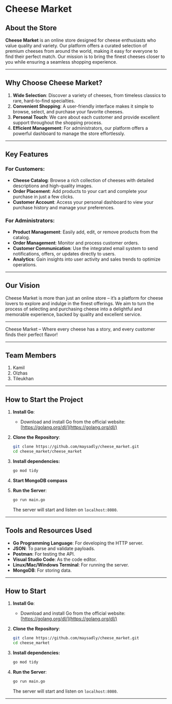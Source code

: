 # Cheese Market

## About the Store

**Cheese Market** is an online store designed for cheese enthusiasts who value quality and variety. Our platform offers a curated selection of premium cheeses from around the world, making it easy for everyone to find their perfect match. Our mission is to bring the finest cheeses closer to you while ensuring a seamless shopping experience.

---

## Why Choose Cheese Market?

1. **Wide Selection**: Discover a variety of cheeses, from timeless classics to rare, hard-to-find specialties.
2. **Convenient Shopping**: A user-friendly interface makes it simple to browse, select, and purchase your favorite cheeses.
3. **Personal Touch**: We care about each customer and provide excellent support throughout the shopping process.
4. **Efficient Management**: For administrators, our platform offers a powerful dashboard to manage the store effortlessly.

---

## Key Features

### For Customers:
- **Cheese Catalog**: Browse a rich collection of cheeses with detailed descriptions and high-quality images.
- **Order Placement**: Add products to your cart and complete your purchase in just a few clicks.
- **Customer Account**: Access your personal dashboard to view your purchase history and manage your preferences.

### For Administrators:
- **Product Management**: Easily add, edit, or remove products from the catalog.
- **Order Management**: Monitor and process customer orders.
- **Customer Communication**: Use the integrated email system to send notifications, offers, or updates directly to users.
- **Analytics**: Gain insights into user activity and sales trends to optimize operations.

---

## Our Vision

Cheese Market is more than just an online store – it’s a platform for cheese lovers to explore and indulge in the finest offerings. We aim to turn the process of selecting and purchasing cheese into a delightful and memorable experience, backed by quality and excellent service.

---

Cheese Market – Where every cheese has a story, and every customer finds their perfect flavor!

---

## Team Members
1. Kamil
2. Olzhas
3. Tileukhan

---

## How to Start the Project

1. **Install Go**:
   - Download and install Go from the official website: [https://golang.org/dl/](https://golang.org/dl/)

2. **Clone the Repository**:
   ```bash
   git clone https://github.com/maysadly/cheese_market.git
   cd cheese_market/cheese_market
   ```
3. **Install dependencies:**
    ```bash
   go mod tidy
   ```
4. **Start MongoDB compass**
   
5. **Run the Server**:
   ```bash
   go run main.go
   ```
   The server will start and listen on `localhost:8080`.

---

## Tools and Resources Used
- **Go Programming Language**: For developing the HTTP server.
- **JSON**: To parse and validate payloads.
- **Postman**: For testing the API.
- **Visual Studio Code**: As the code editor.
- **Linux/Mac/Windows Terminal**: For running the server.
- **MongoDB**: For storing data.

---

## How to Start

1. **Install Go**:
   - Download and install Go from the official website: [https://golang.org/dl/](https://golang.org/dl/)

2. **Clone the Repository**:
   ```bash
   git clone https://github.com/maysadly/cheese_market.git
   cd cheese_market
   ```
3. **Install dependencies:**
    ```bash
   go mod tidy
   ```
4. **Run the Server**:
   ```bash
   go run main.go
   ```
   The server will start and listen on `localhost:8080`.

---


   
